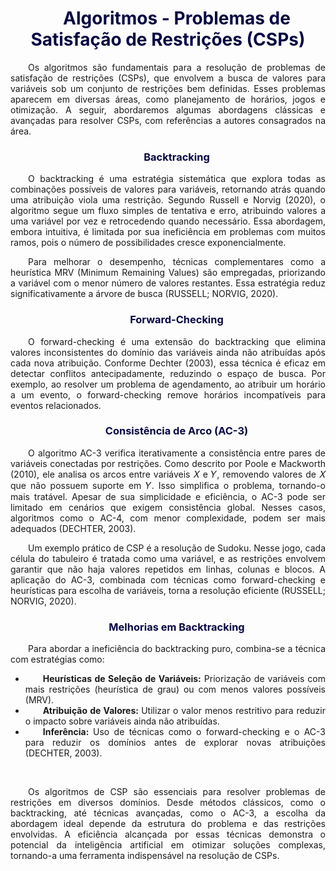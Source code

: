 <div style="text-indent: 2em; text-align: justify;">

<h1 style="color: #070743; font-weight: bold; text-align: center">Algoritmos - Problemas de Satisfação de Restrições (CSPs)</h1> 

Os algoritmos são fundamentais para a resolução de problemas de satisfação de restrições (CSPs), que envolvem a busca de valores para variáveis sob um conjunto de restrições bem definidas. Esses problemas aparecem em diversas áreas, como planejamento de horários, jogos e otimização. A seguir, abordaremos algumas abordagens clássicas e avançadas para resolver CSPs, com referências a autores consagrados na área.

<h3 style="color: #070743; font-weight: bold; text-align: center;">Backtracking</h3>

<p>O backtracking é uma estratégia sistemática que explora todas as combinações possíveis de valores para variáveis, retornando atrás quando uma atribuição viola uma restrição. Segundo Russell e Norvig (2020), o algoritmo segue um fluxo simples de tentativa e erro, atribuindo valores a uma variável por vez e retrocedendo quando necessário. Essa abordagem, embora intuitiva, é limitada por sua ineficiência em problemas com muitos ramos, pois o número de possibilidades cresce exponencialmente.

<p>Para melhorar o desempenho, técnicas complementares como a heurística MRV (Minimum Remaining Values) são empregadas, priorizando a variável com o menor número de valores restantes. Essa estratégia reduz significativamente a árvore de busca (RUSSELL; NORVIG, 2020).

<h3 style="color: #070743; font-weight: bold; text-align: center;">Forward-Checking</h3>

<p>O forward-checking é uma extensão do backtracking que elimina valores inconsistentes do domínio das variáveis ainda não atribuídas após cada nova atribuição. Conforme Dechter (2003), essa técnica é eficaz em detectar conflitos antecipadamente, reduzindo o espaço de busca. Por exemplo, ao resolver um problema de agendamento, ao atribuir um horário a um evento, o forward-checking remove horários incompatíveis para eventos relacionados.

<h3 style="color: #070743; font-weight: bold; text-align: center;">Consistência de Arco (AC-3)</h3>

<p>O algoritmo AC-3 verifica iterativamente a consistência entre pares de variáveis conectadas por restrições. Como descrito por Poole e Mackworth (2010), ele analisa os arcos entre variáveis 𝑋 e 𝑌, removendo valores de 𝑋 que não possuem suporte em 𝑌. Isso simplifica o problema, tornando-o mais tratável. Apesar de sua simplicidade e eficiência, o AC-3 pode ser limitado em cenários que exigem consistência global. Nesses casos, algoritmos como o AC-4, com menor complexidade, podem ser mais adequados (DECHTER, 2003).

<p>Um exemplo prático de CSP é a resolução de Sudoku. Nesse jogo, cada célula do tabuleiro é tratada como uma variável, e as restrições envolvem garantir que não haja valores repetidos em linhas, colunas e blocos. A aplicação do AC-3, combinada com técnicas como forward-checking e heurísticas para escolha de variáveis, torna a resolução eficiente (RUSSELL; NORVIG, 2020).

<h3 style="color: #070743; font-weight: bold; text-align: center;">Melhorias em Backtracking</h3>

<p>Para abordar a ineficiência do backtracking puro, combina-se a técnica com estratégias como:

<ul>
    <li><strong>Heurísticas de Seleção de Variáveis:</strong>  Priorização de variáveis com mais restrições (heurística de grau) ou com menos valores possíveis (MRV).</li>
    <li><strong>Atribuição de Valores: </strong>Utilizar o valor menos restritivo para reduzir o impacto sobre variáveis ainda não atribuídas.</li>
    <li><strong>Inferência: </strong>Uso de técnicas como o forward-checking e o AC-3 para reduzir os domínios antes de explorar novas atribuições (DECHTER, 2003).</li>
</ul>

<br>
<p>Os algoritmos de CSP são essenciais para resolver problemas de restrições em diversos domínios. Desde métodos clássicos, como o backtracking, até técnicas avançadas, como o AC-3, a escolha da abordagem ideal depende da estrutura do problema e das restrições envolvidas. A eficiência alcançada por essas técnicas demonstra o potencial da inteligência artificial em otimizar soluções complexas, tornando-a uma ferramenta indispensável na resolução de CSPs.
